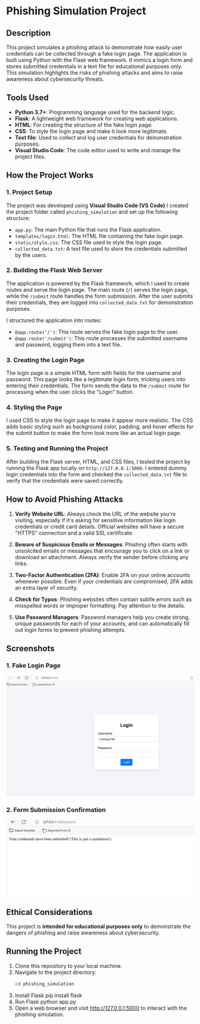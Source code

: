 # Phishing Simulation Project

## Description
This project simulates a phishing attack to demonstrate how easily user credentials can be collected through a fake login page. The application is built using Python with the Flask web framework. It mimics a login form and stores submitted credentials in a text file for educational purposes only. This simulation highlights the risks of phishing attacks and aims to raise awareness about cybersecurity threats.

## Tools Used
- **Python 3.7+**: Programming language used for the backend logic.
- **Flask**: A lightweight web framework for creating web applications.
- **HTML**: For creating the structure of the fake login page.
- **CSS**: To style the login page and make it look more legitimate.
- **Text file**: Used to collect and log user credentials for demonstration purposes.
- **Visual Studio Code**: The code editor used to write and manage the project files.

## How the Project Works

### 1. **Project Setup**
   The project was developed using **Visual Studio Code (VS Code)** I created the project folder called `phishing_simulation` and set up the following structure:
   - `app.py`: The main Python file that runs the Flask application.
   - `templates/login.html`: The HTML file containing the fake login page.
   - `static/style.css`: The CSS file used to style the login page.
   - `collected_data.txt`: A text file used to store the credentials submitted by the users.

### 2. **Building the Flask Web Server**
   The application is powered by the Flask framework, which I used to create routes and serve the login page. The main route (`/`) serves the login page, while the `/submit` route handles the form submission. After the user submits their credentials, they are logged into `collected_data.txt` for demonstration purposes.

   I structured the application into routes:
   - `@app.route('/')`: This route serves the fake login page to the user.
   - `@app.route('/submit')`: This route processes the submitted username and password, logging them into a text file.

### 3. **Creating the Login Page**
   The login page is a simple HTML form with fields for the username and password. This page looks like a legitimate login form, tricking users into entering their credentials. The form sends the data to the `/submit` route for processing when the user clicks the "Login" button.

### 4. **Styling the Page**
   I used CSS to style the login page to make it appear more realistic. The CSS adds basic styling such as background color, padding, and hover effects for the submit button to make the form look more like an actual login page.

### 5. **Testing and Running the Project**
   After building the Flask server, HTML, and CSS files, I tested the project by running the Flask app locally on `http://127.0.0.1:5000`. I entered dummy login credentials into the form and checked the `collected_data.txt` file to verify that the credentials were saved correctly.

## How to Avoid Phishing Attacks

1. **Verify Website URL**: Always check the URL of the website you're visiting, especially if it's asking for sensitive information like login credentials or credit card details. Official websites will have a secure "HTTPS" connection and a valid SSL certificate.
   
2. **Beware of Suspicious Emails or Messages**: Phishing often starts with unsolicited emails or messages that encourage you to click on a link or download an attachment. Always verify the sender before clicking any links.
   
3. **Two-Factor Authentication (2FA)**: Enable 2FA on your online accounts whenever possible. Even if your credentials are compromised, 2FA adds an extra layer of security.

4. **Check for Typos**: Phishing websites often contain subtle errors such as misspelled words or improper formatting. Pay attention to the details.

5. **Use Password Managers**: Password managers help you create strong, unique passwords for each of your accounts, and can automatically fill out login forms to prevent phishing attempts.

## Screenshots

### 1. **Fake Login Page**
   ![Fake Login Page](login_page.PNG)

### 2. **Form Submission Confirmation**
   ![Form Submission](Login_Submission.PNG)

## Ethical Considerations
This project is **intended for educational purposes only** to demonstrate the dangers of phishing and raise awareness about cybersecurity.

## Running the Project
1. Clone this repository to your local machine.
2. Navigate to the project directory:
   ```bash
   cd phishing_simulation
3. Install Flask
   pip install flask
4. Run Flask
   python app.py
5. Open a web browser and visit http://127.0.0.1:5000 to interact with the phishing simulation.
